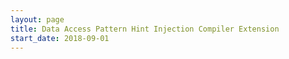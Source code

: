 ```yaml
---
layout: page
title: Data Access Pattern Hint Injection Compiler Extension
start_date: 2018-09-01
---
```

